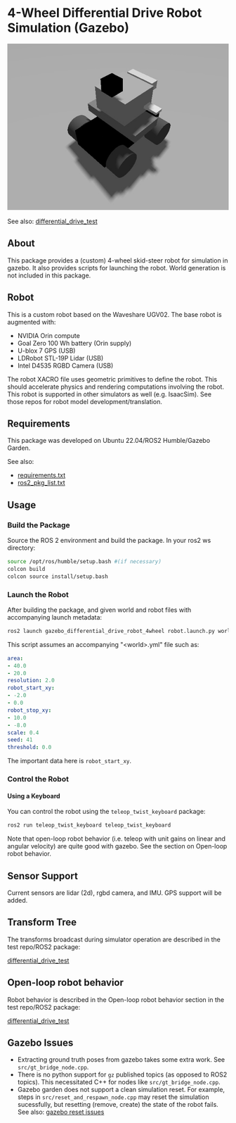 # 4-Wheel Differential Drive Robot Simulation (Gazebo)

![selfie](rgb_image.jpg)

See also:
[differential_drive_test](https://github.com/StuartGJohnson/differential_drive_test)

## About

This package provides a (custom) 4-wheel skid-steer robot for simulation in gazebo. 
It also provides scripts for launching the robot. World generation is not included
in this package.

## Robot
This is a custom robot based on the Waveshare UGV02. The base robot is augmented with:
- NVIDIA Orin compute
- Goal Zero 100 Wh battery (Orin supply)
- U-blox 7 GPS (USB)
- LDRobot STL-19P Lidar (USB)
- Intel D4535 RGBD Camera (USB)

The robot XACRO file uses geometric primitives to define the robot. This should accelerate physics and rendering computations involving the robot. This robot is supported in other simulators as well (e.g. IsaacSim). See those repos for robot model development/translation.

## Requirements

This package was developed on Ubuntu 22.04/ROS2 Humble/Gazebo Garden.

See also:
- [requirements.txt](requirements.txt)
- [ros2_pkg_list.txt](ros2_pkg_list.txt)

## Usage

### Build the Package

Source the ROS 2 environment and build the package. In your ros2 ws directory:

```bash
source /opt/ros/humble/setup.bash #(if necessary)
colcon build
colcon source install/setup.bash
```

### Launch the Robot

After building the package, and given world and robot files with accompanying launch metadata:

```bash
ros2 launch gazebo_differential_drive_robot_4wheel robot.launch.py world:=<world>.sdf robot:=<robot>.xacro
```

This script assumes an accompanying "\<world\>.yml" file such as:

```yml
area:
- 40.0
- 20.0
resolution: 2.0
robot_start_xy:
- -2.0
- 0.0
robot_stop_xy:
- 10.0
- -8.0
scale: 0.4
seed: 41
threshold: 0.0
```

The important data here is `robot_start_xy`.

### Control the Robot

#### Using a Keyboard

You can control the robot using the ```teleop_twist_keyboard``` package:

```bash
ros2 run teleop_twist_keyboard teleop_twist_keyboard
```
Note that open-loop robot behavior (i.e. teleop with unit gains on linear and angular velocity) are quite good with gazebo. See the section on Open-loop robot behavior.

## Sensor Support

Current sensors are lidar (2d), rgbd camera, and IMU. GPS support will be added.

## Transform Tree

The transforms broadcast during simulator operation are described in the test repo/ROS2 package:

[differential_drive_test](https://github.com/StuartGJohnson/differential_drive_test)

## Open-loop robot behavior

Robot behavior is described in the Open-loop robot behavior section in the test repo/ROS2 package:

[differential_drive_test](https://github.com/StuartGJohnson/differential_drive_test)

## Gazebo Issues
- Extracting ground truth poses from gazebo takes some extra work. See `src/gt_bridge_node.cpp`.
- There is no python support for `gz` published topics (as opposed to ROS2 topics). This necessitated C++ for nodes like `src/gt_bridge_node.cpp`.
- Gazebo garden does not support a clean simulation reset. For example, steps in `src/reset_and_respawn_node.cpp` may reset the simulation sucessfully, but resetting (remove, create) the state of the robot fails. See also: [gazebo reset issues](https://github.com/gazebosim/gz-sim/issues/1107)
